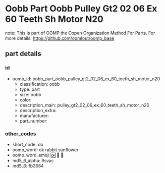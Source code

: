 # Oobb Part Oobb Pulley Gt2 02 06 Ex 60 Teeth Sh Motor N20  

note: This is part of OOMP the Oopen Organization Method For Parts. For more details: https://github.com/oomlout/oomp_base

##  part details





### id
* oomp_id: oobb_part_oobb_pulley_gt2_02_06_ex_60_teeth_sh_motor_n20
  * classification: oobb
  * type: part
  * size: oobb
  * color: 
  * description_main: pulley_gt2_02_06_ex_60_teeth_sh_motor_n20
  * description_extra: 
  * manufacturer: 
  * part_number: 

### other_codes
* short_code: ob
* oomp_word: ok rabbit sunflower
* oomp_word_emoji :ok: :rabbit: :sunflower:
* md5_6_alpha: 9svac
* md5_6: fb3664